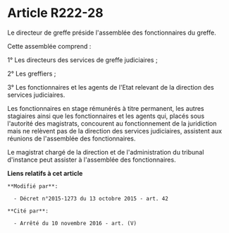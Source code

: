 # Article R222-28

Le directeur de greffe préside l'assemblée des fonctionnaires du greffe. 

Cette assemblée comprend : 

1° Les  directeurs des services de greffe judiciaires ; 

2° Les greffiers ; 

3° Les fonctionnaires et les agents de l'Etat relevant de la direction des services judiciaires. 

Les fonctionnaires en stage rémunérés à titre permanent, les autres stagiaires ainsi que les fonctionnaires et les agents
qui, placés sous l'autorité des magistrats, concourent au fonctionnement de la juridiction mais ne relèvent pas de la
direction des services judiciaires, assistent aux réunions de l'assemblée des fonctionnaires. 

Le magistrat chargé de la direction et de l'administration du tribunal d'instance peut assister à l'assemblée des
fonctionnaires.

**Liens relatifs à cet article**

	**Modifié par**:

	  - Décret n°2015-1273 du 13 octobre 2015 - art. 42

	**Cité par**:

	  - Arrêté du 10 novembre 2016 - art. (V)
